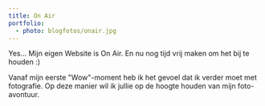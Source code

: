 ```yaml
---
title: On Air
portfolio:
  - photo: blogfotos/onair.jpg
---
```


Yes... Mijn eigen Website is On Air. En nu nog tijd vrij maken om het bij te houden :)

<!--more-->

Vanaf mijn eerste "Wow"-moment heb ik het gevoel dat ik verder moet met fotografie.
Op deze manier wil ik jullie op de hoogte houden van mijn foto-avontuur.

